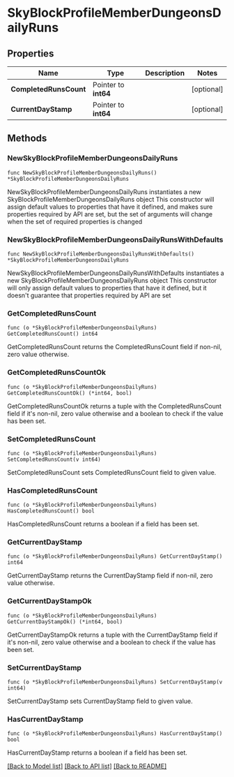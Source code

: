# SkyBlockProfileMemberDungeonsDailyRuns

## Properties

Name | Type | Description | Notes
------------ | ------------- | ------------- | -------------
**CompletedRunsCount** | Pointer to **int64** |  | [optional] 
**CurrentDayStamp** | Pointer to **int64** |  | [optional] 

## Methods

### NewSkyBlockProfileMemberDungeonsDailyRuns

`func NewSkyBlockProfileMemberDungeonsDailyRuns() *SkyBlockProfileMemberDungeonsDailyRuns`

NewSkyBlockProfileMemberDungeonsDailyRuns instantiates a new SkyBlockProfileMemberDungeonsDailyRuns object
This constructor will assign default values to properties that have it defined,
and makes sure properties required by API are set, but the set of arguments
will change when the set of required properties is changed

### NewSkyBlockProfileMemberDungeonsDailyRunsWithDefaults

`func NewSkyBlockProfileMemberDungeonsDailyRunsWithDefaults() *SkyBlockProfileMemberDungeonsDailyRuns`

NewSkyBlockProfileMemberDungeonsDailyRunsWithDefaults instantiates a new SkyBlockProfileMemberDungeonsDailyRuns object
This constructor will only assign default values to properties that have it defined,
but it doesn't guarantee that properties required by API are set

### GetCompletedRunsCount

`func (o *SkyBlockProfileMemberDungeonsDailyRuns) GetCompletedRunsCount() int64`

GetCompletedRunsCount returns the CompletedRunsCount field if non-nil, zero value otherwise.

### GetCompletedRunsCountOk

`func (o *SkyBlockProfileMemberDungeonsDailyRuns) GetCompletedRunsCountOk() (*int64, bool)`

GetCompletedRunsCountOk returns a tuple with the CompletedRunsCount field if it's non-nil, zero value otherwise
and a boolean to check if the value has been set.

### SetCompletedRunsCount

`func (o *SkyBlockProfileMemberDungeonsDailyRuns) SetCompletedRunsCount(v int64)`

SetCompletedRunsCount sets CompletedRunsCount field to given value.

### HasCompletedRunsCount

`func (o *SkyBlockProfileMemberDungeonsDailyRuns) HasCompletedRunsCount() bool`

HasCompletedRunsCount returns a boolean if a field has been set.

### GetCurrentDayStamp

`func (o *SkyBlockProfileMemberDungeonsDailyRuns) GetCurrentDayStamp() int64`

GetCurrentDayStamp returns the CurrentDayStamp field if non-nil, zero value otherwise.

### GetCurrentDayStampOk

`func (o *SkyBlockProfileMemberDungeonsDailyRuns) GetCurrentDayStampOk() (*int64, bool)`

GetCurrentDayStampOk returns a tuple with the CurrentDayStamp field if it's non-nil, zero value otherwise
and a boolean to check if the value has been set.

### SetCurrentDayStamp

`func (o *SkyBlockProfileMemberDungeonsDailyRuns) SetCurrentDayStamp(v int64)`

SetCurrentDayStamp sets CurrentDayStamp field to given value.

### HasCurrentDayStamp

`func (o *SkyBlockProfileMemberDungeonsDailyRuns) HasCurrentDayStamp() bool`

HasCurrentDayStamp returns a boolean if a field has been set.


[[Back to Model list]](../README.md#documentation-for-models) [[Back to API list]](../README.md#documentation-for-api-endpoints) [[Back to README]](../README.md)


